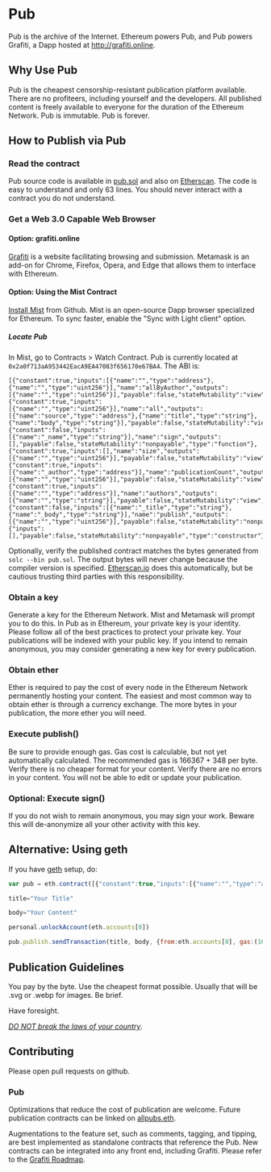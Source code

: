 # Pub
Pub is the archive of the Internet.
Ethereum powers Pub, and Pub powers Grafiti, a Dapp hosted at <http://grafiti.online>.

## Why Use Pub
Pub is the cheapest censorship-resistant publication platform available.
There are no profiteers, including yourself and the developers.
All published content is freely available to everyone for the duration of the Ethereum Network.
Pub is immutable.
Pub is forever.

## How to Publish via Pub
### Read the contract
Pub source code is available in [pub.sol](https://github.com/wjmelements/pub/blob/master/contracts/pub.sol) and also on [Etherscan](https://etherscan.io/address/0x2a0f713aA953442EacA9EA47083f656170e67BA4).
The code is easy to understand and only 63 lines.
You should never interact with a contract you do not understand.

### Get a Web 3.0 Capable Web Browser

#### Option: grafiti.online
[Grafiti](http://grafiti.online) is a website facilitating browsing and submission.
Metamask is an add-on for Chrome, Firefox, Opera, and Edge that allows them to interface with Ethereum.

#### Option: Using the Mist Contract
[Install Mist](https://github.com/ethereum/mist/releases) from Github.
Mist is an open-source Dapp browser specialized for Ethereum.
To sync faster, enable the "Sync with Light client" option.
##### Locate Pub
In Mist, go to Contracts > Watch Contract.
Pub is currently located at `0x2a0f713aA953442EacA9EA47083f656170e67BA4`.
The ABI is:

```
[{"constant":true,"inputs":[{"name":"","type":"address"},{"name":"","type":"uint256"}],"name":"allByAuthor","outputs":[{"name":"","type":"uint256"}],"payable":false,"stateMutability":"view","type":"function"},{"constant":true,"inputs":[{"name":"","type":"uint256"}],"name":"all","outputs":[{"name":"source","type":"address"},{"name":"title","type":"string"},{"name":"body","type":"string"}],"payable":false,"stateMutability":"view","type":"function"},{"constant":false,"inputs":[{"name":"_name","type":"string"}],"name":"sign","outputs":[],"payable":false,"stateMutability":"nonpayable","type":"function"},{"constant":true,"inputs":[],"name":"size","outputs":[{"name":"","type":"uint256"}],"payable":false,"stateMutability":"view","type":"function"},{"constant":true,"inputs":[{"name":"_author","type":"address"}],"name":"publicationCount","outputs":[{"name":"","type":"uint256"}],"payable":false,"stateMutability":"view","type":"function"},{"constant":true,"inputs":[{"name":"","type":"address"}],"name":"authors","outputs":[{"name":"","type":"string"}],"payable":false,"stateMutability":"view","type":"function"},{"constant":false,"inputs":[{"name":"_title","type":"string"},{"name":"_body","type":"string"}],"name":"publish","outputs":[{"name":"","type":"uint256"}],"payable":false,"stateMutability":"nonpayable","type":"function"},{"inputs":[],"payable":false,"stateMutability":"nonpayable","type":"constructor"}]
```

Optionally, verify the published contract matches the bytes generated from `solc --bin pub.sol`.
The output bytes will never change because the compiler version is specified.
[Etherscan.io](http://etherscan.io/contract/0x2a0f713aA953442EacA9EA47083f656170e67BA4) does this automatically, but be cautious trusting third parties with this responsibility.

### Obtain a key
Generate a key for the Ethereum Network.
Mist and Metamask will prompt you to do this.
In Pub as in Ethereum, your private key is your identity.
Please follow all of the best practices to protect your private key.
Your publications will be indexed with your public key.
If you intend to remain anonymous, you may consider generating a new key for every publication.

### Obtain ether
Ether is required to pay the cost of every node in the Ethereum Network permanently hosting your content.
The easiest and most common way to obtain ether is through a currency exchange.
The more bytes in your publication, the more ether you will need.

### Execute publish()
Be sure to provide enough gas.
Gas cost is calculable, but not yet automatically calculated.
The recommended gas is 166367 + 348 per byte.
Verify there is no cheaper format for your content.
Verify there are no errors in your content.
You will not be able to edit or update your publication.

### Optional: Execute sign()
If you do not wish to remain anonymous, you may sign your work.
Beware this will de-anonymize all your other activity with this key.

## Alternative: Using geth
If you have [geth](https://github.com/ethereum/go-ethereum) setup, do:

```javascript
var pub = eth.contract([{"constant":true,"inputs":[{"name":"","type":"address"},{"name":"","type":"uint256"}],"name":"allByAuthor","outputs":[{"name":"","type":"uint256"}],"payable":false,"stateMutability":"view","type":"function"},{"constant":true,"inputs":[{"name":"","type":"uint256"}],"name":"all","outputs":[{"name":"source","type":"address"},{"name":"timestamp","type":"uint256"},{"name":"title","type":"string"},{"name":"body","type":"bytes"}],"payable":false,"stateMutability":"view","type":"function"},{"constant":false,"inputs":[{"name":"_name","type":"string"}],"name":"sign","outputs":[],"payable":false,"stateMutability":"nonpayable","type":"function"},{"constant":false,"inputs":[{"name":"_title","type":"string"},{"name":"_body","type":"bytes"}],"name":"publishBytes","outputs":[{"name":"","type":"uint256"}],"payable":false,"stateMutability":"nonpayable","type":"function"},{"constant":true,"inputs":[],"name":"size","outputs":[{"name":"","type":"uint256"}],"payable":false,"stateMutability":"view","type":"function"},{"constant":true,"inputs":[{"name":"_author","type":"address"}],"name":"publicationCount","outputs":[{"name":"","type":"uint256"}],"payable":false,"stateMutability":"view","type":"function"},{"constant":true,"inputs":[{"name":"","type":"address"}],"name":"authors","outputs":[{"name":"","type":"string"}],"payable":false,"stateMutability":"view","type":"function"},{"constant":false,"inputs":[{"name":"_title","type":"string"},{"name":"_body","type":"string"}],"name":"publish","outputs":[{"name":"","type":"uint256"}],"payable":false,"stateMutability":"nonpayable","type":"function"},{"inputs":[],"payable":false,"stateMutability":"nonpayable","type":"constructor"}]).at('0x2a0f713aA953442EacA9EA47083f656170e67BA4')

title="Your Title"

body="Your Content"

personal.unlockAccount(eth.accounts[0])

pub.publish.sendTransaction(title, body, {from:eth.accounts[0], gas:(166367+348*(title.length+body.length))})
```

## Publication Guidelines
You pay by the byte.
Use the cheapest format possible. Usually that will be .svg or .webp for images.
Be brief.

Have foresight.

[*DO NOT break the laws of your country*](LEGAL.md).

## Contributing
Please open pull requests on github.
### Pub
Optimizations that reduce the cost of publication are welcome.
Future publication contracts can be linked on [allpubs.eth](https://etherscan.io/address/0x11524a168d1b888df781a87a6b4511f199b543ad).

Augmentations to the feature set, such as comments, tagging, and tipping, are best implemented as standalone contracts that reference the Pub.
New contracts can be integrated into any front end, including Grafiti.
Please refer to the [Grafiti Roadmap](grafiti/ROADMAP.md).
